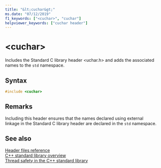 ```yaml
---
title: "&lt;cuchar&gt;"
ms.date: "07/12/2019"
f1_keywords: ["<cuchar>", "cuchar"]
helpviewer_keywords: ["cuchar header"]
---
```

# &lt;cuchar&gt;

Includes the Standard C library header \<uchar.h> and adds the associated names to the `std` namespace.

## Syntax

```cpp
#include <cuchar>
```

## Remarks

Including this header ensures that the names declared using external linkage in the Standard C library header are declared in the `std` namespace.

## See also

[Header files reference](../standard-library/cpp-standard-library-header-files.md)\
[C++ standard library overview](../standard-library/cpp-standard-library-overview.md)\
[Thread safety in the C++ standard library](../standard-library/thread-safety-in-the-cpp-standard-library.md)
